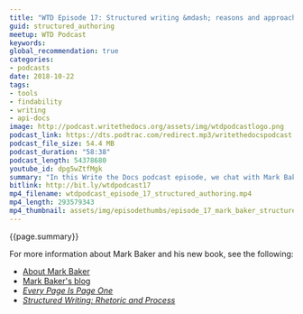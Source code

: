 ```yaml
---
title: "WTD Episode 17: Structured writing &mdash; reasons and approaches"
guid: structured_authoring
meetup: WTD Podcast
keywords:
global_recommendation: true
categories:
- podcasts
date: 2018-10-22
tags:
- tools
- findability
- writing
- api-docs
image: http://podcast.writethedocs.org/assets/img/wtdpodcastlogo.png
podcast_link: https://dts.podtrac.com/redirect.mp3/writethedocspodcast.org/wtdpodcast_episode_17_structured_authoring.mp3
podcast_file_size: 54.4 MB
podcast_duration: "58:38"
podcast_length: 54378680
youtube_id: dpg5wZtfMgk
summary: "In this Write the Docs podcast episode, we chat with Mark Baker about structured writing, specifically focusing on his new book <a href='https://www.amazon.com/Structured-Writing-Rhetoric-Mark-Baker/dp/1937434567'><i>Structured Writing: Rhetoric and Process</i></a>. After introducing and defining structured writing, Mark explains the four domains you can add structure: media, document, subject, and management domains. He explains the advantages of working with structure in the subject domain, and why mixing structure across subject and document domains can be inefficient. We also chat about how structured writing connects with SEO and microformats on the semantic web, the limits of structure in Markdown formats, how to implement structure in linking, and more."
bitlink: http://bit.ly/wtdpodcast17
mp4_filename: wtdpodcast_episode_17_structured_authoring.mp4
mp4_length: 293579343
mp4_thumbnail: assets/img/episodethumbs/episode_17_mark_baker_structured.png
---
```


{{page.summary}}

For more information about Mark Baker and his new book, see the following:

* [About Mark Baker](https://analecta.com/)
* [Mark Baker's blog](https://everypageispageone.com/)
* [*Every Page Is Page One*](https://www.amazon.com/Every-Page-One-Topic-Based-Communication/dp/1937434281)
* [*Structured Writing: Rhetoric and Process*](https://www.amazon.com/Structured-Writing-Rhetoric-Mark-Baker/dp/1937434567)

